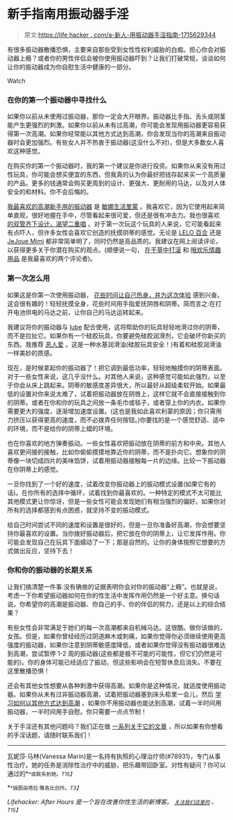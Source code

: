 # 新手指南用振动器手淫

> 原文:[https://life hacker . com/a-新人-用振动器手淫指南-1715629344](https://lifehacker.com/a-newcomers-guide-to-masturbating-with-a-vibrator-1715629344)

有很多振动器散播恐惧，主要来自那些受到女性性权利威胁的白痴。担心你会对振动器上瘾？或者你的男性伴侣会被你使用振动器吓到？让我们打破常规，谈谈如何让你的振动器成为你自慰生活中健康的一部分。

Watch

### 在你的第一个振动器中寻找什么

如果你以前从未使用过振动器，那你一定会大开眼界。振动器比手指、舌头或阴茎能产生更强烈的刺激。如果你以前从未有过高潮，你可能会发现用振动器更容易获得第一次高潮。如果你经常能以其他方式达到高潮，你会发现当你的高潮来自振动器时会更加强烈。有些女人并不热衷于振动器(这没什么不对)，但是大多数女人喜欢这种感觉。

在购买你的第一个振动器时，我的第一个建议是你进行投资。如果你从来没有用过性玩具，你可能会想买便宜的东西，但我真的认为你最好把钱存起来买一个高质量的产品。更多的钱通常会购买更周到的设计、更强大、更耐用的马达，以及对人体安全的和材料。你不会后悔的。

[我最喜欢的高潮新手用的振动器](http://afterhours.lifehacker.com/sex-toy-review-the-minna-life-limon-is-my-favorite-vib-1690935625) 是 [敏娜生活里蒙](http://www.minnalife.com/products/limon) 。我喜欢它，因为它使用起来简单直观，很好地握在手中，尽管看起来很可爱，但还是很有冲击力。我也很喜欢 [的双管齐下设计，渴望二重唱](http://www.lovecrave.com/vibrators/duet/features) 。对于第一次玩这个玩具的人来说，它可能看起来有点吓人，但许多女性会喜欢它创造的抚摸阴蒂的感觉。无论是 [LELO 百合](https://www.lelo.com/lily) 还是 [JeJoue Mimi](https://www.filthydirty.com/je-joue-mimi-soft-assorted-colors.html#oid=1005_1) 都非常简单明了，同时仍然是高品质的。我建议在网上阅读评论，以获得更多关于你潜在购买的观点。(顺便说一句， [在干草中打滚](http://arollinthehay.com/) 和 [哦欢乐情趣用品](http://www.ohjoysextoy.com/bestof/) 是我最喜欢的两个评论者)。

### 第一次怎么用

如果这是你第一次使用振动器， [花些时间让自己热身，并为这次体验](http://afterhours.lifehacker.com/a-womans-guide-to-learning-to-love-masturbation-1713950621) 感到兴奋。这会很有趣的！轻轻抚摸全身，花些时间用手指爱抚阴唇和阴蒂。简而言之:在打开电池供电的马达之前，让你自己的马达运转起来。

我建议将你的振动器与 [lube](http://afterhours.lifehacker.com/how-to-find-the-perfect-lube-for-any-kind-of-sex-1703983134) 配合使用，这将帮助你的玩具轻轻地滑过你的阴蒂，而不是拉扯它。如果你有一个硅胶玩具，你要避免硅胶润滑剂，它会破坏你新买的东西。我推荐 [恶人爱](http://www.wickedsensualcare.com/products/aqua/toy-love/) 。这是一种水基润滑油(硅胶玩具安全！)有着和硅胶润滑油一样美妙的质感。

现在，是时候拿起你的振动器了！把它调到最低功率，轻轻地触摸你的阴蒂表面。对于一些女性来说，这几乎没什么。对其他人来说，这种感觉可能如此强烈，以至于你会从床上跳起来。阴蒂的敏感度差异很大，所以最好从超级柔软开始。如果最低的设置对你来说太难了，试着把振动器放在阴唇上，这样它就不会直接接触到你的阴蒂。或者在你和你的玩具之间放一条毛巾或毯子，或者穿上你的内衣。如果你需要更大的强度，逐渐增加速度设置。(这也是我如此喜欢利蒙的原因；你只需用力挤压以获得更高的速度，而不必拨弄任何按钮。)你要找的是一个感觉舒适、适中的环境，而不是给你的阴蒂上蜡的环境。

也在你喜欢的地方弹奏振动。一些女性喜欢把振动放在阴蒂的前方和中央。其他人喜欢更间接的接触，比如你偷偷摸摸地靠近你的阴蒂，而不是扑向它。想象你的阴蒂像一块切成四片的美味馅饼，试着用振动器接触每一片的边缘。比较一下振动器在你阴蒂上的感觉。

一旦你找到了一个好的速度，试着改变你振动器上的振动模式设置(如果它有的话)。在你所有的选择中循环，试着找到你最喜欢的。一种特定的模式不太可能比其他模式更让你惊讶，但是一些女性可能会发现她们有相当强烈的偏好。如果你对所有的选择都感到有点困惑，就坚持不变的振动模式。

给自己时间尝试不同的速度和设置是很好的，但是一旦你准备好高潮，你会想要坚持你最喜欢的设置。当你拨好振动器后，把它放在你的阴蒂上，让它发挥作用。你可能会发现自己在玩具下面蠕动了一下；那是自然的。让你的身体按照它想要的方式做出反应，坚持下去！

### 你和你的振动器的长期关系

让我们搞清楚一件事:没有确凿的证据表明你会对你的振动器“上瘾”。也就是说，考虑一下你希望振动器如何在你的性生活中发挥作用仍然是一个好主意。换句话说，你希望你的高潮是振动器、你自己的手、你的伴侣的努力，还是以上的综合结果？

有些女性会非常满足于她们的每一次高潮都来自机械马达。这很酷。做你该做的，女孩。但是，如果你曾经经历过阴道麻木或刺痛，如果你觉得你必须继续使用更高强度的振动器，如果你注意到阴蒂敏感度降低，或者如果你觉得没有振动器很难达到高潮，尝试暂停 1-2 周的振动器(这些都是极不可能的可能性，但它们仍然是可能的)。你的身体可能已经适应了振动，但这些影响会在短暂休息后消失。不要在这里散播恐惧！

还会有其他女性想要从各种刺激中获得高潮。如果你是这种情况，就适度使用振动器。如果你从未有过非振动器高潮，试着把振动器塞到床头柜里一会儿，然后 [学习如何以其他方式达到高潮](http://afterhours.lifehacker.com/a-womans-guide-to-learning-to-love-masturbation-1713950621) 。如果你不用振动器也能达到高潮，试着一半时间用振动器，一半时间用手自慰。你只需要一点点节制！

关于手淫还有其他问题吗？我们正在做 [一系列关于它的文章](http://afterhours.lifehacker.com/a-womans-guide-to-learning-to-love-masturbation-1713950621) ，所以如果有你想看的手淫话题，请随时联系我们！

* * *

瓦妮莎·马林(Vanessa Marin)是一名持有执照的心理治疗师(#78931)，专门从事性治疗。她的任务是消除性治疗中的威胁，把乐趣带回卧室。对性有疑问？你可以通过的[<small></small>](mailto:Vanessa.Marin@Lifehacker.com)*<small>*或联系到她。*T15】</small>*

*<small>*插图由塔拉·雅各比创作。*T3】</small>*

*Lifehacker: After Hours 是一个旨在改善你性生活的新博客。 [<small>*关注我们这里的*</small>](https://twitter.com/LHAfterHours) <small>*。*T15】</small>*